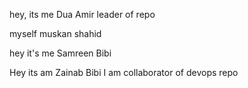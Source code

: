 hey, its me Dua Amir
leader of repo




myself muskan shahid


hey it's me Samreen Bibi


Hey its am Zainab Bibi 
I am collaborator of devops repo


